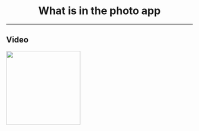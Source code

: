 <h1 align="center">
     What is in the photo app
</h1>

--------
## Video

<img width="200" src="https://github.com/Yakupacs/Learn-Swift/assets/73075252/196839fd-9aab-4157-9adb-2c8528c32f44"><br>
